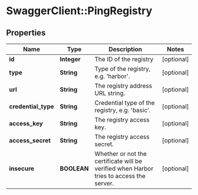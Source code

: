 # SwaggerClient::PingRegistry

## Properties
Name | Type | Description | Notes
------------ | ------------- | ------------- | -------------
**id** | **Integer** | The ID of the registry | [optional] 
**type** | **String** | Type of the registry, e.g. &#39;harbor&#39;. | [optional] 
**url** | **String** | The registry address URL string. | [optional] 
**credential_type** | **String** | Credential type of the registry, e.g. &#39;basic&#39;. | [optional] 
**access_key** | **String** | The registry access key. | [optional] 
**access_secret** | **String** | The registry access secret. | [optional] 
**insecure** | **BOOLEAN** | Whether or not the certificate will be verified when Harbor tries to access the server. | [optional] 


